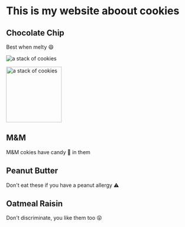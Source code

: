 # This is my website aboout cookies

## Chocolate Chip
Best when melty :smile:

![a stack of cookies](https://unsplash.com/photos/chocolate-ice-cream-on-brown-cone-98Kk8vwPbgs)


<img alt="a stack of cookies" src="https://unsplash.com/photos/chocolate-ice-cream-on-brown-cone-98Kk8vwPbgs"  width="150px" height="150px">

## M&M
M&M cokies have candy :candy: in them 

## Peanut Butter
Don't eat these if you have a peanut allergy :warning:


## Oatmeal Raisin
Don't discriminate, you like them too :stuck_out_tongue_closed_eyes:

